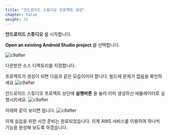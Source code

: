 ```yaml
---
title: "안드로이드 스튜디오 프로젝트 생성"
chapter: false
weight: 32
---
```


**안드로이드 스튜디오** 를 시작합니다. 

**Open an existing Android Studio project** 를 선택합니다.

![c9after](/images/openproject.png)

다운받은 소스 디렉토리를 지정합니다.

프로젝트가 생성이 되면 다음과 같은 모습이어야 합니다. 빌드에 문제가 없음을 확인하세요
![c9after](/images/openprojectandbuild.png)

안드로이드 스튜디오 프로젝트 상단에 **실행버튼** 을 눌러 이미 생성하신 에뮬레이터로 실행시키세요.
![c9after](/images/run.png)

아래와 같이 보이면 됩니다. 
![c9after](/images/emul.png)

이제 실습을 위한 사전 준비는 완료되었습니다. 이제 AWS 서비스를 이용하여 하나씩 기능을 완성해 보도록 하겠습니다.

